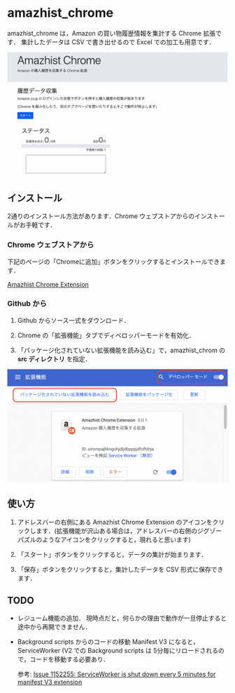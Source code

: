 # amazhist_chrome

amazhist_chrome は，Amazon の買い物履歴情報を集計する Chrome 拡張です．
集計したデータは CSV で書き出せるので Excel での加工も用意です．

![スクリーンショット](img/movie.gif)

## インストール

2通りのインストール方法があります．Chrome ウェブストアからのインストールがお手軽です．

### Chrome ウェブストアから

下記のページの「Chromeに追加」ボタンをクリックするとインストールできます．

[Amazhist Chrome Extension](https://chrome.google.com/webstore/detail/amazhist-chrome-extension/mfejdgdpblipdoileogibknihogejaja?hl=ja)


### Github から

1. Github からソース一式をダウンロード．

2. Chrome の「拡張機能」タブでディベロッパーモードを有効化．

3. 「パッケージ化されていない拡張機能を読み込む」で，amazhist_chrom の **src ディレクトリ** を指定．

![スクリーンショット](img/usage_1.png)

## 使い方

1. アドレスバーの右側にある Amazhist Chrome Extension のアイコンをクリックします．(拡張機能が沢山ある場合は，アドレスバーの右側のジグゾーパズルのようなアイコンをクリックすると，現れると思います)

2. 「スタート」ボタンをクリックすると，データの集計が始まります．

3. 「保存」ボタンをクリックすると，集計したデータを CSV 形式に保存できます．


## TODO

- レジューム機能の追加．
  現時点だと，何らかの理由で動作が一旦停止すると途中から再開できません．

- Background scripts からのコードの移動
  Manifest V3 になると，ServiceWorker (V2 での Background scripts は 5分毎にリロードされるので，コードを移動する必要あり．

  参考: [Issue 1152255: ServiceWorker is shut down every 5 minutes for manifest V3 extension](https://bugs.chromium.org/p/chromium/issues/detail?id=1152255)
